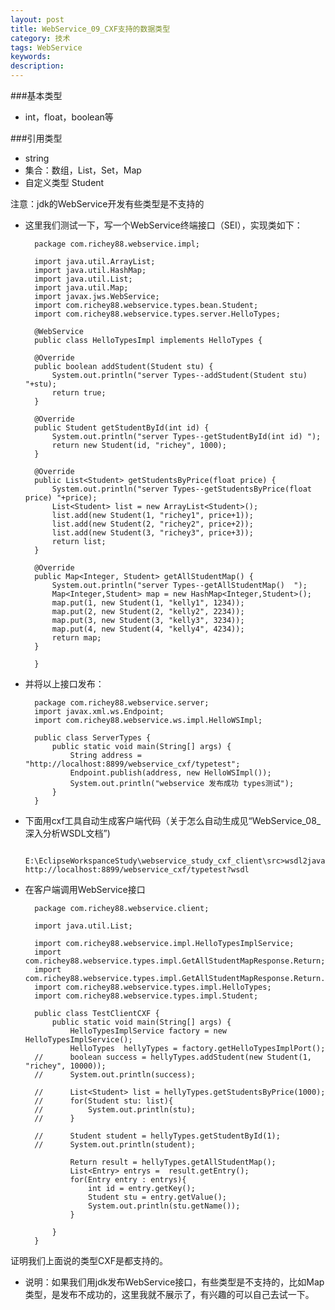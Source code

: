 ```yaml
---
layout: post
title: WebService_09_CXF支持的数据类型
category: 技术
tags: WebService
keywords: 
description: 
---
```

###基本类型
 
* int，float，boolean等

###引用类型

* string
* 集合：数组，List，Set，Map
* 自定义类型 Student

注意：jdk的WebService开发有些类型是不支持的

* 这里我们测试一下，写一个WebService终端接口（SEI），实现类如下：

		package com.richey88.webservice.impl;
		
		import java.util.ArrayList;
		import java.util.HashMap;
		import java.util.List;
		import java.util.Map;
		import javax.jws.WebService;
		import com.richey88.webservice.types.bean.Student;
		import com.richey88.webservice.types.server.HelloTypes;
		
		@WebService
		public class HelloTypesImpl implements HelloTypes {
	
		@Override
		public boolean addStudent(Student stu) {
			System.out.println("server Types--addStudent(Student stu) "+stu);
			return true;
		}
	
		@Override
		public Student getStudentById(int id) {
			System.out.println("server Types--getStudentById(int id) ");
			return new Student(id, "richey", 1000);
		}
	
		@Override
		public List<Student> getStudentsByPrice(float price) {
			System.out.println("server Types--getStudentsByPrice(float price) "+price);
			List<Student> list = new ArrayList<Student>();
			list.add(new Student(1, "richey1", price+1));
			list.add(new Student(2, "richey2", price+2));
			list.add(new Student(3, "richey3", price+3));
			return list;
		}
	
		@Override
		public Map<Integer, Student> getAllStudentMap() {
			System.out.println("server Types--getAllStudentMap()  ");
			Map<Integer,Student> map = new HashMap<Integer,Student>();
			map.put(1, new Student(1, "kelly1", 1234));
			map.put(2, new Student(2, "kelly2", 2234));
			map.put(3, new Student(3, "kelly3", 3234));
			map.put(4, new Student(4, "kelly4", 4234));
			return map;
		}
	
		}


* 并将以上接口发布：

		package com.richey88.webservice.server;
		import javax.xml.ws.Endpoint;
		import com.richey88.webservice.ws.impl.HelloWSImpl;
		
		public class ServerTypes {
			public static void main(String[] args) {
				String address = "http://localhost:8899/webservice_cxf/typetest";
				Endpoint.publish(address, new HelloWSImpl());
				System.out.println("webservice 发布成功 types测试");
			}
		}


* 下面用cxf工具自动生成客户端代码（关于怎么自动生成见“WebService_08_深入分析WSDL文档”)

		E:\EclipseWorkspanceStudy\webservice_study_cxf_client\src>wsdl2java http://localhost:8899/webservice_cxf/typetest?wsdl

* 在客户端调用WebService接口

		package com.richey88.webservice.client;
		
		import java.util.List;
		
		import com.richey88.webservice.impl.HelloTypesImplService;
		import com.richey88.webservice.types.impl.GetAllStudentMapResponse.Return;
		import com.richey88.webservice.types.impl.GetAllStudentMapResponse.Return.Entry;
		import com.richey88.webservice.types.impl.HelloTypes;
		import com.richey88.webservice.types.impl.Student;
		
		public class TestClientCXF {
			public static void main(String[] args) {
				HelloTypesImplService factory = new HelloTypesImplService();
				HelloTypes  hellyTypes = factory.getHelloTypesImplPort();
		//		boolean success = hellyTypes.addStudent(new Student(1, "richey", 10000));
		//		System.out.println(success);
				
		//		List<Student> list = hellyTypes.getStudentsByPrice(1000);
		//		for(Student stu: list){
		//			System.out.println(stu);
		//		}
				
		//		Student student = hellyTypes.getStudentById(1);
		//		System.out.println(student);
				
				Return result = hellyTypes.getAllStudentMap();
				List<Entry> entrys =  result.getEntry();
				for(Entry entry : entrys){
					int id = entry.getKey();
					Student stu = entry.getValue();
					System.out.println(stu.getName());
				}
				
			}
		}

证明我们上面说的类型CXF是都支持的。

* 说明：如果我们用jdk发布WebService接口，有些类型是不支持的，比如Map类型，是发布不成功的，这里我就不展示了，有兴趣的可以自己去试一下。




